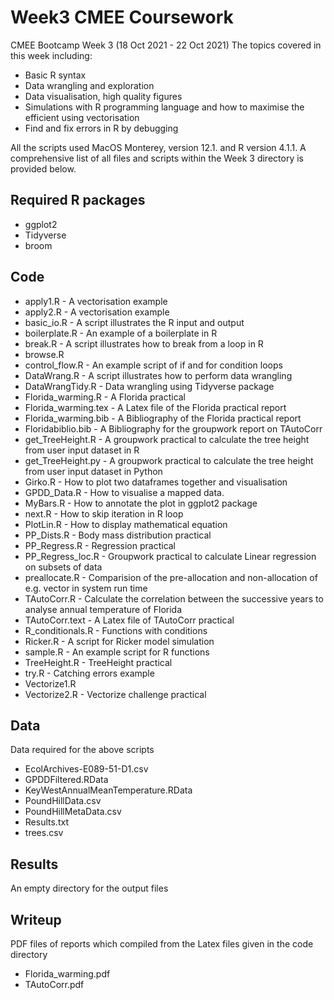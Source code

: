 # Week3 CMEE Coursework 

CMEE Bootcamp Week 3 (18 Oct 2021 - 22 Oct 2021)
The topics covered in this week including:

- Basic R syntax
- Data wrangling and exploration
- Data visualisation, high quality figures
- Simulations with R programming language and how to maximise the efficient using vectorisation
- Find and fix errors in R by debugging

All the scripts used MacOS Monterey, version  12.1. and R version 4.1.1. A comprehensive list of all files and scripts within the Week 3 directory is provided below.

## Required R packages

- ggplot2
- Tidyverse
- broom

## Code

- apply1.R - A vectorisation example
- apply2.R - A vectorisation example
- basic_io.R - A script illustrates the R input and output
- boilerplate.R - An example of a boilerplate in R
- break.R - A script illustrates how to break from a loop in R
- browse.R
- control_flow.R - An example script of if and for condition loops
- DataWrang.R - A script illustrates how to perform data wrangling
- DataWrangTidy.R - Data wrangling using Tidyverse package
- Florida_warming.R - A Florida practical
- Florida_warming.tex - A Latex file of the Florida practical report
- Florida_warming.bib - A Bibliography of the Florida practical report
- Floridabiblio.bib - A Bibliography for the groupwork report on TAutoCorr
- get_TreeHeight.R - A groupwork practical to calculate the tree height from user input dataset in R
- get_TreeHeight.py - A groupwork practical to calculate the tree height from user input dataset in Python
- Girko.R - How to plot two dataframes together and visualisation
- GPDD_Data.R - How to visualise a mapped data.
- MyBars.R - How to annotate the plot in ggplot2 package
- next.R - How to skip iteration in R loop
- PlotLin.R - How to display mathematical equation
- PP_Dists.R - Body mass distribution practical
- PP_Regress.R - Regression practical
- PP_Regress_loc.R - Groupwork practical to calculate Linear regression on subsets of data
- preallocate.R - Comparision of the pre-allocation and non-allocation of e.g. vector in system run time
- TAutoCorr.R - Calculate the correlation between the successive years to analyse annual temperature of Florida
- TAutoCorr.text - A Latex file of TAutoCorr practical
- R_conditionals.R - Functions with conditions
- Ricker.R - A script for Ricker model simulation
- sample.R - An example script for R functions
- TreeHeight.R - TreeHeight practical
- try.R - Catching errors example
- Vectorize1.R
- Vectorize2.R - Vectorize challenge practical

## Data

Data required for the above scripts

- EcolArchives-E089-51-D1.csv
- GPDDFiltered.RData
- KeyWestAnnualMeanTemperature.RData
- PoundHillData.csv
- PoundHillMetaData.csv
- Results.txt
- trees.csv

## Results

An empty directory for the output files

## Writeup

PDF files of reports which compiled from the Latex files given in the code directory

- Florida_warming.pdf 
- TAutoCorr.pdf

 
